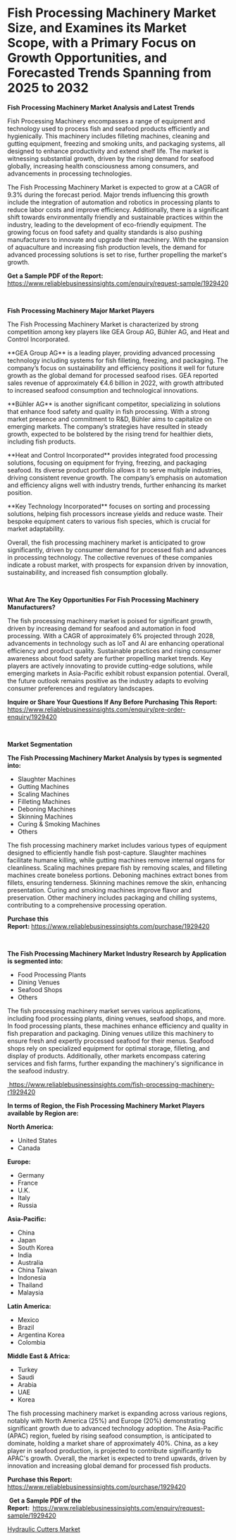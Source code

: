 <p><h1>Fish Processing Machinery Market Size, and Examines its Market Scope, with a Primary Focus on Growth Opportunities, and Forecasted Trends Spanning from 2025 to 2032</h1></p><p><strong>Fish Processing Machinery Market Analysis and Latest Trends</strong></p>
<p><p>Fish Processing Machinery encompasses a range of equipment and technology used to process fish and seafood products efficiently and hygienically. This machinery includes filleting machines, cleaning and gutting equipment, freezing and smoking units, and packaging systems, all designed to enhance productivity and extend shelf life. The market is witnessing substantial growth, driven by the rising demand for seafood globally, increasing health consciousness among consumers, and advancements in processing technologies.</p><p>The Fish Processing Machinery Market is expected to grow at a CAGR of 9.3% during the forecast period. Major trends influencing this growth include the integration of automation and robotics in processing plants to reduce labor costs and improve efficiency. Additionally, there is a significant shift towards environmentally friendly and sustainable practices within the industry, leading to the development of eco-friendly equipment. The growing focus on food safety and quality standards is also pushing manufacturers to innovate and upgrade their machinery. With the expansion of aquaculture and increasing fish production levels, the demand for advanced processing solutions is set to rise, further propelling the market's growth.</p></p>
<p><strong>Get a Sample PDF of the Report:&nbsp;</strong> <a href="https://www.reliablebusinessinsights.com/enquiry/request-sample/1929420?utm_campaign=3385&utm_medium=2&utm_source=Github&utm_content=ia&utm_term=29032025&utm_id=fish-processing-machinery">https://www.reliablebusinessinsights.com/enquiry/request-sample/1929420</a></p>
<p>&nbsp;</p>
<p><strong>Fish Processing Machinery Major Market Players</strong></p>
<p><p>The Fish Processing Machinery Market is characterized by strong competition among key players like GEA Group AG, Bühler AG, and Heat and Control Incorporated. </p><p>**GEA Group AG** is a leading player, providing advanced processing technology including systems for fish filleting, freezing, and packaging. The company’s focus on sustainability and efficiency positions it well for future growth as the global demand for processed seafood rises. GEA reported sales revenue of approximately €4.6 billion in 2022, with growth attributed to increased seafood consumption and technological innovations.</p><p>**Bühler AG** is another significant competitor, specializing in solutions that enhance food safety and quality in fish processing. With a strong market presence and commitment to R&D, Bühler aims to capitalize on emerging markets. The company’s strategies have resulted in steady growth, expected to be bolstered by the rising trend for healthier diets, including fish products.</p><p>**Heat and Control Incorporated** provides integrated food processing solutions, focusing on equipment for frying, freezing, and packaging seafood. Its diverse product portfolio allows it to serve multiple industries, driving consistent revenue growth. The company’s emphasis on automation and efficiency aligns well with industry trends, further enhancing its market position.</p><p>**Key Technology Incorporated** focuses on sorting and processing solutions, helping fish processors increase yields and reduce waste. Their bespoke equipment caters to various fish species, which is crucial for market adaptability. </p><p>Overall, the fish processing machinery market is anticipated to grow significantly, driven by consumer demand for processed fish and advances in processing technology. The collective revenues of these companies indicate a robust market, with prospects for expansion driven by innovation, sustainability, and increased fish consumption globally.</p></p>
<p>&nbsp;</p>
<p><strong>What Are The Key Opportunities For Fish Processing Machinery Manufacturers?</strong></p>
<p><p>The fish processing machinery market is poised for significant growth, driven by increasing demand for seafood and automation in food processing. With a CAGR of approximately 6% projected through 2028, advancements in technology such as IoT and AI are enhancing operational efficiency and product quality. Sustainable practices and rising consumer awareness about food safety are further propelling market trends. Key players are actively innovating to provide cutting-edge solutions, while emerging markets in Asia-Pacific exhibit robust expansion potential. Overall, the future outlook remains positive as the industry adapts to evolving consumer preferences and regulatory landscapes.</p></p>
<p><strong>Inquire or Share Your Questions If Any Before Purchasing This Report:</strong> <a href="https://www.reliablebusinessinsights.com/enquiry/pre-order-enquiry/1929420?utm_campaign=3385&utm_medium=2&utm_source=Github&utm_content=ia&utm_term=29032025&utm_id=fish-processing-machinery">https://www.reliablebusinessinsights.com/enquiry/pre-order-enquiry/1929420</a></p>
<p>&nbsp;</p>
<p><strong>Market Segmentation</strong></p>
<p><strong>The Fish Processing Machinery Market Analysis by types is segmented into:</strong></p>
<p><ul><li>Slaughter Machines</li><li>Gutting Machines</li><li>Scaling Machines</li><li>Filleting Machines</li><li>Deboning Machines</li><li>Skinning Machines</li><li>Curing & Smoking Machines</li><li>Others</li></ul></p>
<p><p>The fish processing machinery market includes various types of equipment designed to efficiently handle fish post-capture. Slaughter machines facilitate humane killing, while gutting machines remove internal organs for cleanliness. Scaling machines prepare fish by removing scales, and filleting machines create boneless portions. Deboning machines extract bones from fillets, ensuring tenderness. Skinning machines remove the skin, enhancing presentation. Curing and smoking machines improve flavor and preservation. Other machinery includes packaging and chilling systems, contributing to a comprehensive processing operation.</p></p>
<p><strong>Purchase this Report:&nbsp;</strong><a href="https://www.reliablebusinessinsights.com/purchase/1929420?utm_campaign=3385&utm_medium=2&utm_source=Github&utm_content=ia&utm_term=29032025&utm_id=fish-processing-machinery">https://www.reliablebusinessinsights.com/purchase/1929420</a></p>
<p>&nbsp;</p>
<p><strong>The Fish Processing Machinery Market Industry Research by Application is segmented into:</strong></p>
<p><ul><li>Food Processing Plants</li><li>Dining Venues</li><li>Seafood Shops</li><li>Others</li></ul></p>
<p><p>The fish processing machinery market serves various applications, including food processing plants, dining venues, seafood shops, and more. In food processing plants, these machines enhance efficiency and quality in fish preparation and packaging. Dining venues utilize this machinery to ensure fresh and expertly processed seafood for their menus. Seafood shops rely on specialized equipment for optimal storage, filleting, and display of products. Additionally, other markets encompass catering services and fish farms, further expanding the machinery's significance in the seafood industry.</p></p>
<p><a href="https://www.reliablebusinessinsights.com/fish-processing-machinery-r1929420?utm_campaign=3385&utm_medium=2&utm_source=Github&utm_content=ia&utm_term=29032025&utm_id=fish-processing-machinery">&nbsp;https://www.reliablebusinessinsights.com/fish-processing-machinery-r1929420</a></p>
<p><strong>In terms of Region, the Fish Processing Machinery Market Players available by Region are:</strong></p>
<p>
    <p> <strong> North America: </strong>
        <ul>
            <li>United States</li>
            <li>Canada</li>
        </ul>
        </p> 
    <p> <strong> Europe: </strong>
        <ul>
            <li>Germany</li>
            <li>France</li>
            <li>U.K.</li>
            <li>Italy</li>
            <li>Russia</li>
        </ul>
        </p> 
    <p> <strong> Asia-Pacific: </strong>
        <ul>
            <li>China</li>
            <li>Japan</li>
            <li>South Korea</li>
            <li>India</li>
            <li>Australia</li>
            <li>China Taiwan</li>
            <li>Indonesia</li>
            <li>Thailand</li>
            <li>Malaysia</li>
        </ul>
        </p> 
    <p> <strong> Latin America: </strong>
        <ul>
            <li>Mexico</li>
            <li>Brazil</li>
            <li>Argentina Korea</li>
            <li>Colombia</li>
        </ul>
        </p> 
    <p> <strong> Middle East & Africa: </strong>
        <ul>
            <li>Turkey</li>
            <li>Saudi</li>
            <li>Arabia</li>
            <li>UAE</li>
            <li>Korea</li>
        </ul>
    </p>
    </p>
<p><p>The fish processing machinery market is expanding across various regions, notably with North America (25%) and Europe (20%) demonstrating significant growth due to advanced technology adoption. The Asia-Pacific (APAC) region, fueled by rising seafood consumption, is anticipated to dominate, holding a market share of approximately 40%. China, as a key player in seafood production, is projected to contribute significantly to APAC's growth. Overall, the market is expected to trend upwards, driven by innovation and increasing global demand for processed fish products.</p></p>
<p><strong>Purchase this Report: </strong><a href="https://www.reliablebusinessinsights.com/purchase/1929420?utm_campaign=3385&utm_medium=2&utm_source=Github&utm_content=ia&utm_term=29032025&utm_id=fish-processing-machinery">https://www.reliablebusinessinsights.com/purchase/1929420</a></p>
<p>&nbsp;<strong>Get a Sample PDF of the Report:&nbsp;&nbsp;</strong><a href="https://www.reliablebusinessinsights.com/enquiry/request-sample/1929420?utm_campaign=3385&utm_medium=2&utm_source=Github&utm_content=ia&utm_term=29032025&utm_id=fish-processing-machinery">https://www.reliablebusinessinsights.com/enquiry/request-sample/1929420</a></p>
<p><strong></strong></p>
<p><p><a href="https://github.com/kolffmaris58/Market-Research-Report-List-1/blob/main/hydraulic-cutters-market.md?utm_campaign=3385&utm_medium=2&utm_source=Github&utm_content=ia&utm_term=29032025&utm_id=fish-processing-machinery">Hydraulic Cutters Market</a></p></p>